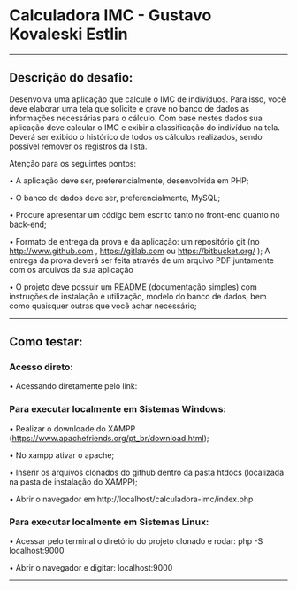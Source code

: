 # Calculadora IMC - Gustavo Kovaleski Estlin
<hr>
<h2>Descrição do desafio:</h2>
Desenvolva uma aplicação que calcule o IMC de indivíduos. Para isso, você deve
elaborar uma tela que solicite e grave no banco de dados as informações necessárias para o
cálculo. Com base nestes dados sua aplicação deve calcular o IMC e exibir a classificação
do indivíduo na tela. Deverá ser exibido o histórico de todos os cálculos realizados, sendo
possível remover os registros da lista.

Atenção para os seguintes pontos:

• A aplicação deve ser, preferencialmente, desenvolvida em PHP;

• O banco de dados deve ser, preferencialmente, MySQL;

• Procure apresentar um código bem escrito tanto no front-end quanto no back-end;

• Formato de entrega da prova e da aplicação: um repositório git (no
http://www.github.com , https://gitlab.com ou https://bitbucket.org/ );
A entrega da prova deverá ser feita através de um arquivo PDF juntamente com os
arquivos da sua aplicação

• O projeto deve possuir um README (documentação simples) com instruções de
instalação e utilização, modelo do banco de dados, bem como quaisquer outras que
você achar necessário;
<hr>

<h2>Como testar:</h2>
<h3> Acesso direto: </h3>

• Acessando diretamente pelo link:

<h3> Para executar localmente em Sistemas Windows: </h3>

• Realizar o downloade do XAMPP (https://www.apachefriends.org/pt_br/download.html);

• No xampp ativar o apache;

• Inserir os arquivos clonados do github dentro da pasta htdocs (localizada na pasta de instalação do XAMPP);

• Abrir o navegador em http://localhost/calculadora-imc/index.php

<h3> Para executar localmente em Sistemas Linux: </h3>

• Acessar pelo terminal o diretório do projeto clonado e rodar: php -S localhost:9000

• Abrir o navegador e digitar: localhost:9000
<hr>
